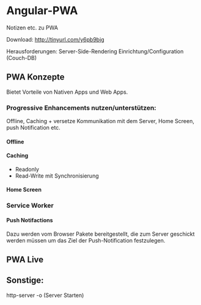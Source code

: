 # Angular-PWA
Notizen etc. zu PWA

Download: http://tinyurl.com/y6pb9bjg

Herausforderungen: 
Server-Side-Rendering
Einrichtung/Configuration (Couch-DB)

## PWA Konzepte
Bietet Vorteile von Nativen Apps und Web Apps.

### Progressive Enhancements nutzen/unterstützen:
Offline, Caching + versetze Kommunikation mit dem Server, Home Screen, push Notification etc.

#### Offline

#### Caching
- Readonly
- Read-Write mit Synchronisierung

#### Home Screen


### Service Worker

#### Push Notifactions 
Dazu werden vom Browser Pakete bereitgestellt, die zum Server geschickt werden müssen um das Ziel der Push-Notification festzulegen.

## PWA Live


## Sonstige:
http-server -o (Server Starten)
